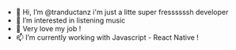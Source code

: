 - 👋 Hi, I’m @tranductanz i'm just a litte super fressssssh developer
- 👀 I’m interested in listening music
- 🌱 Very love my job !
- 📫 I’m currently working with Javascript - React Native !

